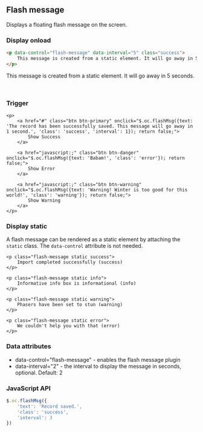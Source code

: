 ## Flash message

Displays a floating flash message on the screen.

### Display onload

```html
<p data-control="flash-message" data-interval="5" class="success">
    This message is created from a static element. It will go away in 5 seconds.
</p>
```

<p data-control="flash-message" data-interval="5" class="info">
    This message is created from a static element. It will go away in 5 seconds.
</p>

<br />


### Trigger

    <p>
        <a href="#" class="btn btn-primary" onclick="$.oc.flashMsg({text: 'The record has been successfully saved. This message will go away in 1 second.', 'class': 'success', 'interval': 1}); return false;">
            Show Success
        </a>

        <a href="javascript:;" class="btn btn-danger" onclick="$.oc.flashMsg({text: 'Babam!', 'class': 'error'}); return false;">
            Show Error
        </a>

        <a href="javascript:;" class="btn btn-warning" onclick="$.oc.flashMsg({text: 'Warning! Winter is too good for this world!', 'class': 'warning'}); return false;">
            Show Warning
        </a>
    </p>


### Display static

A flash message can be rendered as a static element by attaching the `static` class. The `data-control` attribute is not needed.

    <p class="flash-message static success">
        Import completed successfully (success)
    </p>

    <p class="flash-message static info">
        Informative info box is informational (info)
    </p>

    <p class="flash-message static warning">
        Phasers have been set to stun (warning)
    </p>

    <p class="flash-message static error">
        We couldn't help you with that (error)
    </p>

### Data attributes

- data-control="flash-message" - enables the flash message plugin
- data-interval="2" - the interval to display the message in seconds, optional. Default: 2

### JavaScript API

```js
$.oc.flashMsg({
    'text': 'Record saved.',
    'class': 'success',
    'interval': 3
})
```
